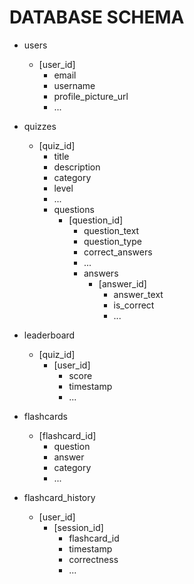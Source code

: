 # DATABASE SCHEMA

- users
  - [user_id]
    - email
    - username
    - profile_picture_url
    - ...
  
- quizzes
  - [quiz_id]
    - title
    - description
    - category
    - level
    - ...
    - questions
      - [question_id]
        - question_text
        - question_type
        - correct_answers
        - ...
        - answers
          - [answer_id]
            - answer_text
            - is_correct
            - ...

- leaderboard
  - [quiz_id]
    - [user_id]
      - score
      - timestamp
      - ...

- flashcards
  - [flashcard_id]
    - question
    - answer
    - category
    - ...
  
- flashcard_history
  - [user_id]
    - [session_id]
      - flashcard_id
      - timestamp
      - correctness
      - ...
